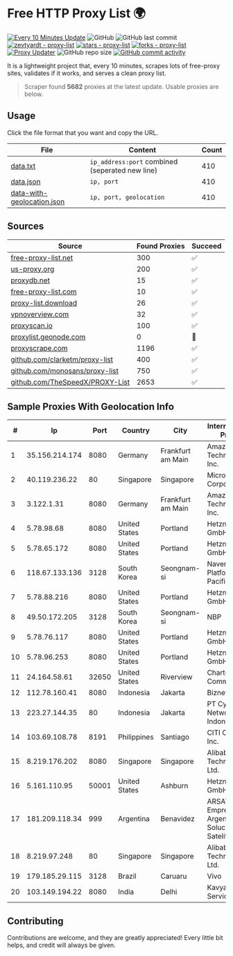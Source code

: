 
# Free HTTP Proxy List 🌍

[![Every 10 Minutes Update](https://github.com/mertguvencli/http-proxy-list/actions/workflows/main.yml/badge.svg?branch=main)](https://github.com/mertguvencli/http-proxy-list/actions/workflows/main.yml)
![GitHub](https://img.shields.io/github/license/mertguvencli/http-proxy-list)
![GitHub last commit](https://img.shields.io/github/last-commit/mertguvencli/http-proxy-list)
[![zevtyardt - proxy-list](https://img.shields.io/static/v1?label=zevtyardt&message=proxy-list&color=blue&logo=github)](https://github.com/zevtyardt/proxy-list "Go to GitHub repo")
[![stars - proxy-list](https://img.shields.io/github/stars/zevtyardt/proxy-list?style=social)](https://github.com/zevtyardt/proxy-list)
[![forks - proxy-list](https://img.shields.io/github/forks/zevtyardt/proxy-list?style=social)](https://github.com/zevtyardt/proxy-list)
[![Proxy Updater](https://github.com/zevtyardt/proxy-list/workflows/Proxy%20Updater/badge.svg)](https://github.com/zevtyardt/proxy-list/actions?query=workflow:"Proxy+Updater")
![GitHub repo size](https://img.shields.io/github/repo-size/zevtyardt/proxy-list)
[![GitHub commit activity](https://img.shields.io/github/commit-activity/m/zevtyardt/proxy-list?logo=commits)](https://github.com/zevtyardt/proxy-list/commits/main)

It is a lightweight project that, every 10 minutes, scrapes lots of free-proxy sites, validates if it works, and serves a clean proxy list.

> Scraper found **5682** proxies at the latest update. Usable proxies are below.

## Usage

Click the file format that you want and copy the URL.

|File|Content|Count|
|----|-------|-----|
|[data.txt](https://raw.githubusercontent.com/mertguvencli/http-proxy-list/main/proxy-list/data.txt)|`ip_address:port` combined (seperated new line)|410|
|[data.json](https://raw.githubusercontent.com/mertguvencli/http-proxy-list/main/proxy-list/data.json)|`ip, port`|410|
|[data-with-geolocation.json](https://raw.githubusercontent.com/mertguvencli/http-proxy-list/main/proxy-list/data-with-geolocation.json)|`ip, port, geolocation`|410|

## Sources

|Source|Found Proxies|Succeed|
|------|-------------|-------|
|[free-proxy-list.net](https://free-proxy-list.net)|300|✅|
|[us-proxy.org](https://www.us-proxy.org)|200|✅|
|[proxydb.net](http://proxydb.net)|15|✅|
|[free-proxy-list.com](https://free-proxy-list.com/?page=&port=&type%5B%5D=http&type%5B%5D=https&up_time=0&search=Search)|10|✅|
|[proxy-list.download](https://www.proxy-list.download/HTTP)|26|✅|
|[vpnoverview.com](https://vpnoverview.com/privacy/anonymous-browsing/free-proxy-servers)|32|✅|
|[proxyscan.io](https://www.proxyscan.io)|100|✅|
|[proxylist.geonode.com](https://proxylist.geonode.com/api/proxy-list?limit=300&page=1&sort_by=lastChecked&sort_type=desc&protocols=http,https)|0|🚫|
|[proxyscrape.com](https://api.proxyscrape.com/v2/?request=displayproxies&protocol=http&timeout=10000&country=all&ssl=all&anonymity=all)|1196|✅|
|[github.com/clarketm/proxy-list](https://raw.githubusercontent.com/clarketm/proxy-list/master/proxy-list-raw.txt)|400|✅|
|[github.com/monosans/proxy-list](https://raw.githubusercontent.com/monosans/proxy-list/main/proxies/http.txt)|750|✅|
|[github.com/TheSpeedX/PROXY-List](https://raw.githubusercontent.com/TheSpeedX/PROXY-List/master/http.txt)|2653|✅|


## Sample Proxies With Geolocation Info

|#|Ip|Port|Country|City|Internet Service Provider|
|-|--|----|-------|----|-------------------------|
|1|35.156.214.174|8080|Germany|Frankfurt am Main|Amazon Technologies Inc.|
|2|40.119.236.22|80|Singapore|Singapore|Microsoft Corporation|
|3|3.122.1.31|8080|Germany|Frankfurt am Main|Amazon Technologies Inc.|
|4|5.78.98.68|8080|United States|Portland|Hetzner Online GmbH|
|5|5.78.65.172|8080|United States|Portland|Hetzner Online GmbH|
|6|118.67.133.136|3128|South Korea|Seongnam-si|Naver Business Platform Asia Pacific Pte. Ltd.|
|7|5.78.88.216|8080|United States|Portland|Hetzner Online GmbH|
|8|49.50.172.205|3128|South Korea|Seongnam-si|NBP|
|9|5.78.76.117|8080|United States|Portland|Hetzner Online GmbH|
|10|5.78.96.253|8080|United States|Portland|Hetzner Online GmbH|
|11|24.164.58.61|32650|United States|Riverview|Charter Communications|
|12|112.78.160.41|8080|Indonesia|Jakarta|Biznet Networks|
|13|223.27.144.35|80|Indonesia|Jakarta|PT Cyber Network Indonesia|
|14|103.69.108.78|8191|Philippines|Santiago|CITI Cableworld Inc.|
|15|8.219.176.202|8080|Singapore|Singapore|Alibaba (US) Technology Co., Ltd.|
|16|5.161.110.95|50001|United States|Ashburn|Hetzner Online GmbH|
|17|181.209.118.34|999|Argentina|Benavidez|ARSAT - Empresa Argentina de Soluciones Satelitales S.A|
|18|8.219.97.248|80|Singapore|Singapore|Alibaba (US) Technology Co., Ltd.|
|19|179.185.29.115|3128|Brazil|Caruaru|Vivo|
|20|103.149.194.22|8080|India|Delhi|Kavya Internet Services Pvt Ltd|



## Contributing

Contributions are welcome, and they are greatly appreciated! Every
little bit helps, and credit will always be given.

